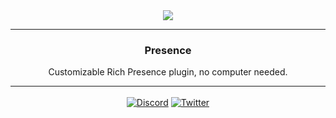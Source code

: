 <div align='center'>
   <img src='https://repo.enmity.app/banner.png' />
</div>

---

<div align='center'>
   <h3>Presence</h3>

   Customizable Rich Presence plugin, no computer needed.<br />
</div>

---

<div align='center' style='margin-top: 15px;'>
   <a href='https://discord.gg/rMdzhWUaGT'><img align='center' alt='Discord' src='https://img.shields.io/discord/950850315601711176?color=36309d&label=DISCORD&logo=discord&logoColor=white&style=for-the-badge'></a>
   <a href='https://twitter.com/EnmityApp'><img align='center' alt='Twitter' src='https://img.shields.io/twitter/follow/connordoesdev?color=36309d&label=TWITTER&logo=TWITTER&logoColor=white&style=for-the-badge'></a>
</div>